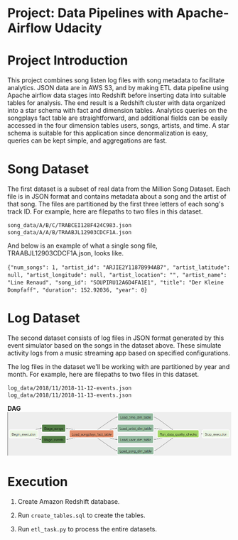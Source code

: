 # Project:  Data Pipelines with Apache-Airflow Udacity

# Project Introduction

This project combines song listen log files with song metadata to facilitate analytics.
JSON data are in AWS S3, and by making ETL data pipeline using Apache airflow data stages into Redshift before inserting data into suitable tables for analysis.
The end result is a Redshift cluster with data organized into a star schema with fact and dimension tables.
Analytics queries on the songplays fact table are straightforward, and additional fields can be easily accessed in the four dimension tables users, songs, artists, and time. A star schema is suitable for this application since denormalization is easy, queries can be kept simple, and aggregations are fast.



# Song Dataset

The first dataset is a subset of real data from the Million Song Dataset. Each file is in JSON format and contains metadata about a song and the artist of that song. The files are partitioned by the first three letters of each song's track ID. For example, here are filepaths to two files in this dataset.

```
song_data/A/B/C/TRABCEI128F424C983.json
song_data/A/A/B/TRAABJL12903CDCF1A.json
```

And below is an example of what a single song file, TRAABJL12903CDCF1A.json, looks like.

`{"num_songs": 1, "artist_id": "ARJIE2Y1187B994AB7", "artist_latitude": null, "artist_longitude": null, "artist_location": "", "artist_name": "Line Renaud", "song_id": "SOUPIRU12A6D4FA1E1", "title": "Der Kleine Dompfaff", "duration": 152.92036, "year": 0}`

# Log Dataset

The second dataset consists of log files in JSON format generated by this event simulator based on the songs in the dataset above. These simulate activity logs from a music streaming app based on specified configurations.

The log files in the dataset we'll be working with are partitioned by year and month. For example, here are filepaths to two files in this dataset.

```
log_data/2018/11/2018-11-12-events.json
log_data/2018/11/2018-11-13-events.json
```

**DAG**
![DAG graph](imgs/dag.png)

# Execution

1. Create Amazon Redshift database.

2. Run `create_tables.sql` to create the tables.

3. Run `etl_task.py` to process the entire datasets.
